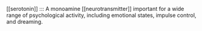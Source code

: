 [[serotonin]] ::: A monoamine [[neurotransmitter]] important for a wide range of psychological activity, including emotional states, impulse control, and dreaming.
<!--SR:!2025-02-06,2,245!2025-02-24,1,188-->